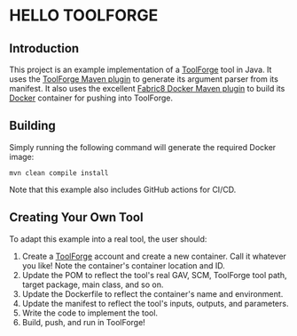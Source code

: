 # HELLO TOOLFORGE

## Introduction

This project is an example implementation of a
[ToolForge](https://app.toolforge.io/) tool in Java. It uses the [ToolForge
Maven plugin](https://github.com/toolforgeio/toolforge-maven-plugin) to
generate its argument parser from its manifest. It also uses the excellent
[Fabric8 Docker Maven plugin](https://dmp.fabric8.io/) to build its
[Docker](https://www.docker.com/) container for pushing into ToolForge.

## Building

Simply running the following command will generate the required Docker image:

    mvn clean compile install

Note that this example also includes GitHub actions for CI/CD.

## Creating Your Own Tool
    
To adapt this example into a real tool, the user should:

1. Create a [ToolForge](https://www.toolforge.io) account and create a new
   container. Call it whatever you like! Note the container's container location
   and ID.
2. Update the POM to reflect the tool's real GAV, SCM, ToolForge tool path,
   target package, main class, and so on.
3. Update the Dockerfile to reflect the container's name and environment.
4. Update the manifest to reflect the tool's inputs, outputs, and parameters.
5. Write the code to implement the tool.
6. Build, push, and run in ToolForge!